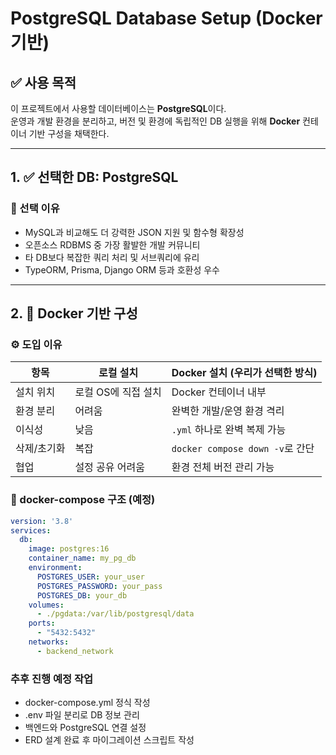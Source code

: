 # PostgreSQL Database Setup (Docker 기반)

## ✅ 사용 목적

이 프로젝트에서 사용할 데이터베이스는 **PostgreSQL**이다.  
운영과 개발 환경을 분리하고, 버전 및 환경에 독립적인 DB 실행을 위해 **Docker** 컨테이너 기반 구성을 채택한다.

---

## 1. ✅ 선택한 DB: PostgreSQL

### 📌 선택 이유

- MySQL과 비교해도 더 강력한 JSON 지원 및 함수형 확장성
- 오픈소스 RDBMS 중 가장 활발한 개발 커뮤니티
- 타 DB보다 복잡한 쿼리 처리 및 서브쿼리에 유리
- TypeORM, Prisma, Django ORM 등과 호환성 우수

---

## 2. 🐳 Docker 기반 구성

### ⚙️ 도입 이유

| 항목 | 로컬 설치 | Docker 설치 (우리가 선택한 방식) |
|------|-----------|--------------------------|
| 설치 위치 | 로컬 OS에 직접 설치 | Docker 컨테이너 내부 |
| 환경 분리 | 어려움 | 완벽한 개발/운영 환경 격리 |
| 이식성 | 낮음 | `.yml` 하나로 완벽 복제 가능 |
| 삭제/초기화 | 복잡 | `docker compose down -v`로 간단 |
| 협업 | 설정 공유 어려움 | 환경 전체 버전 관리 가능 |

### 🧱 docker-compose 구조 (예정)

```yaml
version: '3.8'
services:
  db:
    image: postgres:16
    container_name: my_pg_db
    environment:
      POSTGRES_USER: your_user
      POSTGRES_PASSWORD: your_pass
      POSTGRES_DB: your_db
    volumes:
      - ./pgdata:/var/lib/postgresql/data
    ports:
      - "5432:5432"
    networks:
      - backend_network

```
### 추후 진행 예정 작업
- docker-compose.yml 정식 작성
- .env 파일 분리로 DB 정보 관리
- 백엔드와 PostgreSQL 연결 설정
- ERD 설계 완료 후 마이그레이션 스크립트 작성

